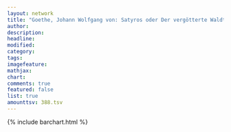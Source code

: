 ```yaml
---
layout: network
title: "Goethe, Johann Wolfgang von: Satyros oder Der vergötterte Waldteufel (1773)"
author:
description:
headline:
modified:
category:
tags:
imagefeature: 
mathjax: 
chart: 
comments: true
featured: false
list: true
amounttsv: 388.tsv
---
```

{% include barchart.html %}
